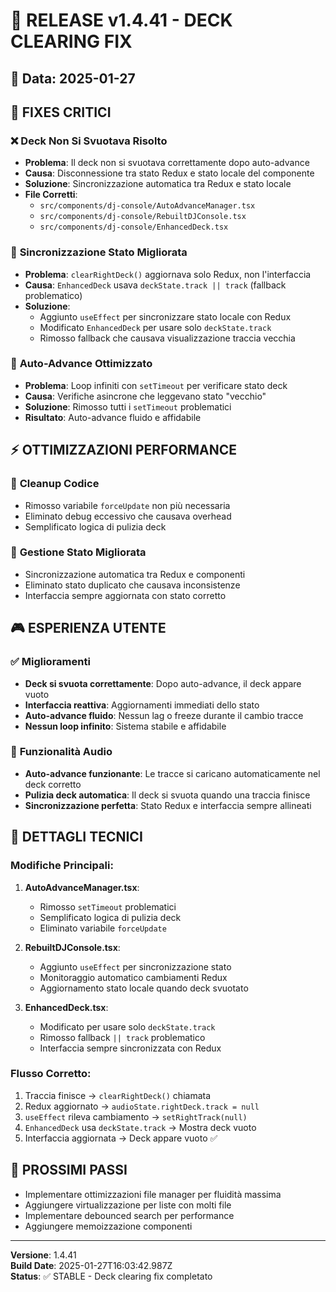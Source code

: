 # 🚀 RELEASE v1.4.41 - DECK CLEARING FIX

## 📅 Data: 2025-01-27

## 🔧 **FIXES CRITICI**

### ❌ **Deck Non Si Svuotava Risolto**
- **Problema**: Il deck non si svuotava correttamente dopo auto-advance
- **Causa**: Disconnessione tra stato Redux e stato locale del componente
- **Soluzione**: Sincronizzazione automatica tra Redux e stato locale
- **File Corretti**: 
  - `src/components/dj-console/AutoAdvanceManager.tsx`
  - `src/components/dj-console/RebuiltDJConsole.tsx`
  - `src/components/dj-console/EnhancedDeck.tsx`

### 🎵 **Sincronizzazione Stato Migliorata**
- **Problema**: `clearRightDeck()` aggiornava solo Redux, non l'interfaccia
- **Causa**: `EnhancedDeck` usava `deckState.track || track` (fallback problematico)
- **Soluzione**: 
  - Aggiunto `useEffect` per sincronizzare stato locale con Redux
  - Modificato `EnhancedDeck` per usare solo `deckState.track`
  - Rimosso fallback che causava visualizzazione traccia vecchia

### 🔄 **Auto-Advance Ottimizzato**
- **Problema**: Loop infiniti con `setTimeout` per verificare stato deck
- **Causa**: Verifiche asincrone che leggevano stato "vecchio"
- **Soluzione**: Rimosso tutti i `setTimeout` problematici
- **Risultato**: Auto-advance fluido e affidabile

## ⚡ **OTTIMIZZAZIONI PERFORMANCE**

### 🧹 **Cleanup Codice**
- Rimosso variabile `forceUpdate` non più necessaria
- Eliminato debug eccessivo che causava overhead
- Semplificato logica di pulizia deck

### 🎯 **Gestione Stato Migliorata**
- Sincronizzazione automatica tra Redux e componenti
- Eliminato stato duplicato che causava inconsistenze
- Interfaccia sempre aggiornata con stato corretto

## 🎮 **ESPERIENZA UTENTE**

### ✅ **Miglioramenti**
- **Deck si svuota correttamente**: Dopo auto-advance, il deck appare vuoto
- **Interfaccia reattiva**: Aggiornamenti immediati dello stato
- **Auto-advance fluido**: Nessun lag o freeze durante il cambio tracce
- **Nessun loop infinito**: Sistema stabile e affidabile

### 🎵 **Funzionalità Audio**
- **Auto-advance funzionante**: Le tracce si caricano automaticamente nel deck corretto
- **Pulizia deck automatica**: Il deck si svuota quando una traccia finisce
- **Sincronizzazione perfetta**: Stato Redux e interfaccia sempre allineati

## 🔧 **DETTAGLI TECNICI**

### **Modifiche Principali:**

1. **AutoAdvanceManager.tsx**:
   - Rimosso `setTimeout` problematici
   - Semplificato logica di pulizia deck
   - Eliminato variabile `forceUpdate`

2. **RebuiltDJConsole.tsx**:
   - Aggiunto `useEffect` per sincronizzazione stato
   - Monitoraggio automatico cambiamenti Redux
   - Aggiornamento stato locale quando deck svuotato

3. **EnhancedDeck.tsx**:
   - Modificato per usare solo `deckState.track`
   - Rimosso fallback `|| track` problematico
   - Interfaccia sempre sincronizzata con Redux

### **Flusso Corretto:**
1. Traccia finisce → `clearRightDeck()` chiamata
2. Redux aggiornato → `audioState.rightDeck.track = null`
3. `useEffect` rileva cambiamento → `setRightTrack(null)`
4. `EnhancedDeck` usa `deckState.track` → Mostra deck vuoto
5. Interfaccia aggiornata → Deck appare vuoto ✅

## 🎯 **PROSSIMI PASSI**

- Implementare ottimizzazioni file manager per fluidità massima
- Aggiungere virtualizzazione per liste con molti file
- Implementare debounced search per performance
- Aggiungere memoizzazione componenti

---

**Versione**: 1.4.41  
**Build Date**: 2025-01-27T16:03:42.987Z  
**Status**: ✅ STABLE - Deck clearing fix completato
